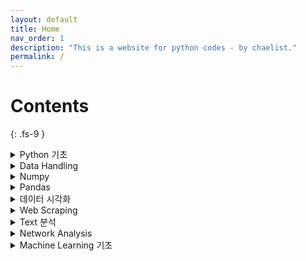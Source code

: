 ```yaml
---
layout: default
title: Home
nav_order: 1
description: "This is a website for python codes - by chaelist."
permalink: /
---
```


# Contents
{: .fs-9 }

<details markdown="block">
  <summary>
    Python 기초
  </summary>
  {: .fs-5 .fw-500 }

&nbsp;&nbsp; [Numbers, List, String]({{ site.baseurl }}{% link docs/python_basics/numbers_list_string.md %}) <br/>
&nbsp;&nbsp; [Dictionary, Tuple, Set]({{ site.baseurl }}{% link docs/python_basics/dictionary_tuple_set.md %}) <br/>
&nbsp;&nbsp; [Control Flow (제어문)]({{ site.baseurl }}{% link docs/python_basics/controlflow.md %}) <br/>
&nbsp;&nbsp; [Function & Module]({{ site.baseurl }}{% link docs/python_basics/function_module.md %})
{: .fs-4 .fw-300 }
</details>


<details markdown="block">
  <summary>
    Data Handling
  </summary>
  {: .fs-5 .fw-500 }

&nbsp;&nbsp; [File Input & Output]({{ site.baseurl }}{% link docs/data_handling/file_input_output.md %}) <br/>
&nbsp;&nbsp; [Regular Expressions]({{ site.baseurl }}{% link docs/data_handling/regular_expressions.md %})
{: .fs-4 .fw-300 }
</details>


<details markdown="block">
  <summary>
    Numpy
  </summary>
  {: .fs-5 .fw-500 }

&nbsp;&nbsp; [Numpy 기초]({{ site.baseurl }}{% link docs/numpy/numpy_basics.md %}) <br/>
&nbsp;&nbsp; [Numpy 연산과 통계]({{ site.baseurl }}{% link docs/numpy/numpy_arithmetics.md %})
{: .fs-4 .fw-300 }
</details>


<details markdown="block">
  <summary>
    Pandas
  </summary>
  {: .fs-5 .fw-500 }

&nbsp;&nbsp; [Pandas 기초]({{ site.baseurl }}{% link docs/pandas/pandas_basics.md %}) <br/>
&nbsp;&nbsp; [Pandas 데이터 가공]({{ site.baseurl }}{% link docs/pandas/pandas_data_modifying.md %}) <br/>
&nbsp;&nbsp; [Pandas 데이터 분석]({{ site.baseurl }}{% link docs/pandas/pandas_data_analysis.md %}) <br/>
&nbsp;&nbsp; [Pandas 데이터 결합 & 요약]({{ site.baseurl }}{% link docs/pandas/pandas_merge_group.md %}) <br/>
&nbsp;&nbsp; [Pandas str, dt, 조건문]({{ site.baseurl }}{% link docs/pandas/pandas_str_dt_con.md %})
{: .fs-4 .fw-300 }
</details>


<details markdown="block">
  <summary>
    데이터 시각화
  </summary>
  {: .fs-5 .fw-500 }

&nbsp;&nbsp; [Pandas plot() 함수]({{ site.baseurl }}{% link docs/visualization/pandas_plot.md %}) <br/>
&nbsp;&nbsp; [Seaborn]({{ site.baseurl }}{% link docs/visualization/seaborn.md %}) <br/>
&nbsp;&nbsp; [Matplotlib]({{ site.baseurl }}{% link docs/visualization/matplotlib.md %}) <br/>

{: .fs-4 .fw-300 }
</details>



<details markdown="block">
  <summary>
    Web Scraping
  </summary>
  {: .fs-5 .fw-500 }

&nbsp;&nbsp; [Requests & BeautifulSoup]({{ site.baseurl }}{% link docs/webscraping/requests_beautifulsoup.md %}) <br/>
&nbsp;&nbsp; [Selenium]({{ site.baseurl }}{% link docs/webscraping/selenium.md %}) <br/>
&nbsp;&nbsp; [Image 수집 & API 활용]({{ site.baseurl }}{% link docs/webscraping/image_api.md %}) <br/>

{: .fs-4 .fw-300 }
</details>


<details markdown="block">
  <summary>
    Text 분석
  </summary>
  {: .fs-5 .fw-500 }

&nbsp;&nbsp; [빈도 분석 (English)]({{ site.baseurl }}{% link docs/text_analysis/english_text.md %}) <br/>
&nbsp;&nbsp; [빈도 분석 (한글)]({{ site.baseurl }}{% link docs/text_analysis/korean_text.md %}) <br/>

{: .fs-4 .fw-300 }
</details>

<details markdown="block">
  <summary>
    Network Analysis
  </summary>
  {: .fs-5 .fw-500 }

&nbsp;&nbsp; [Network Analysis 기초]({{ site.baseurl }}{% link docs/network_analysis/network_basics.md %}) <br/>
&nbsp;&nbsp; [Social Network Analysis]({{ site.baseurl }}{% link docs/network_analysis/social_network.md %}) <br/>
&nbsp;&nbsp; [Semantic Network Analysis]({{ site.baseurl }}{% link docs/network_analysis/semantic_network.md %}) <br/>

{: .fs-4 .fw-300 }
</details>

<details markdown="block">
  <summary>
    Machine Learning 기초
  </summary>
  {: .fs-5 .fw-500 }

&nbsp;&nbsp; [기초 & Linear Regression]({{ site.baseurl }}{% link docs/ml_basics/linear_regression.md %}) <br/>
&nbsp;&nbsp; [Classification 1]({{ site.baseurl }}{% link docs/ml_basics/classification1.md %}) <br/>
&nbsp;&nbsp; [Classification 2]({{ site.baseurl }}{% link docs/ml_basics/classification2.md %}) <br/>

{: .fs-4 .fw-300 }
</details>
